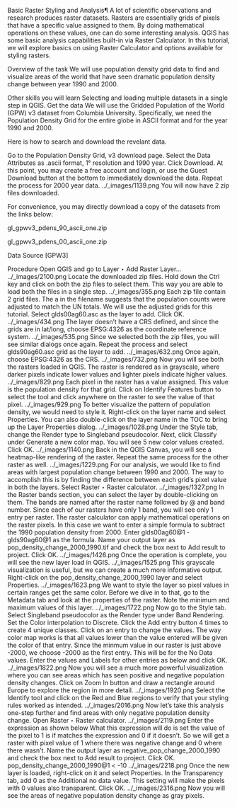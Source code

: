 Basic Raster Styling and Analysis¶
A lot of scientific observations and research produces raster datasets. Rasters are essentially grids of pixels that have a specific value assigned to them. By doing mathematical operations on these values, one can do some interesting analysis. QGIS has some basic analysis capabilities built-in via Raster Calculator. In this tutorial, we will explore basics on using Raster Calculator and options available for styling rasters.

Overview of the task
We will use population density grid data to find and visualize areas of the world that have seen dramatic population density change between year 1990 and 2000.

Other skills you will learn
Selecting and loading multiple datasets in a single step in QGIS.
Get the data
We will use the Gridded Population of the World (GPW) v3 dataset from Columbia University. Specifically, we need the Population Density Grid for the entire globe in ASCII format and for the year 1990 and 2000.

Here is how to search and download the revelant data.

Go to the Population Density Grid, v3 download page. Select the Data Attributes as .ascii format, 1° resolution and 1990 year. Click Download. At this point, you may create a free account and login, or use the Guest Download button at the bottom to immediately download the data. Repeat the process for 2000 year data.
../_images/1139.png
You will now have 2 zip files downloaded.

For convenience, you may directly download a copy of the datasets from the links below:

gl_gpwv3_pdens_90_ascii_one.zip

gl_gpwv3_pdens_00_ascii_one.zip

Data Source [GPW3]

Procedure
Open QGIS and go to Layer ‣ Add Raster Layer...
../_images/2100.png
Locate the downloaded zip files. Hold down the Ctrl key and click on both the zip files to select them. This way you are able to load both the files in a single step.
../_images/355.png
Each zip file contain 2 grid files. The a in the filename suggests that the population counts were adjusted to match the UN totals. We will use the adjusted grids for this tutorial. Select glds00ag60.asc as the layer to add. Click OK.
../_images/434.png
The layer doesn’t have a CRS defined, and since the grids are in lat/long, choose EPSG:4326 as the coordinate reference system.
../_images/535.png
Since we selected both the zip files, you will see similar dialogs once again. Repeat the process and select glds90ag60.asc grid as the layer to add.
../_images/632.png
Once again, choose EPSG:4326 as the CRS.
../_images/732.png
Now you will see both the rasters loaded in QGIS. The raster is rendered as in grayscale, where darker pixels indicate lower values and lighter pixels indicate higher values.
../_images/829.png
Each pixel in the raster has a value assigned. This value is the population density for that grid. Click on Identify Features button to select the tool and click anywhere on the raster to see the value of that pixel.
../_images/929.png
To better visualize the pattern of population density, we would need to style it. Right-click on the layer name and select Properties. You can also double-click on the layer name in the TOC to bring up the Layer Properties dialog.
../_images/1028.png
Under the Style tab, change the Render type to Singleband pseudocolor. Next, click Classify under Generate a new color map. You will see 5 new color values created. Click OK.
../_images/1140.png
Back in the QGIS Canvas, you will see a heatmap-like rendering of the raster. Repeat the same process for the other raster as well.
../_images/1229.png
For our analysis, we would like to find areas with largest population change between 1990 and 2000. The way to accomplish this is by finding the difference between each grid’s pixel value in both the layers. Select Raster ‣ Raster calculator.
../_images/1327.png
In the Raster bands section, you can select the layer by double-clicking on them. The bands are named after the raster name followed by @ and band number. Since each of our rasters have only 1 band, you will see only 1 entry per raster. The raster calculator can apply mathematical operations on the raster pixels. In this case we want to enter a simple formula to subtract the 1990 population density from 2000. Enter glds00ag60@1 - glds90ag60@1 as the formula. Name your output layer as pop_density_change_2000_1990.tif and check the box next to Add result to project. Click OK.
../_images/1426.png
Once the operation is complete, you will see the new layer load in QGIS.
../_images/1525.png
This grayscale visualization is useful, but we can create a much more informative output. Right-click on the pop_density_change_2000_1990 layer and select Properties.
../_images/1623.png
We want to style the layer so pixel values in certain ranges get the same color. Before we dive in to that, go to the Metadata tab and look at the properties of the raster. Note the minimum and maximum values of this layer.
../_images/1722.png
Now go to the Style tab. Select Singleband pseudocolor as the Render type under Band Rendering. Set the Color interpolation to Discrete. Click the Add entry button 4 times to create 4 unique classes. Click on an entry to change the values. The way color map works is that all values lower than the value entered will be given the color of that entry. Since the minmum value in our raster is just above -2000, we choose -2000 as the first entry. This will be for the No Data values. Enter the values and Labels for other entries as below and click OK.
../_images/1822.png
Now you will see a much more powerful visualization where you can see areas which has seen positive and negative population density changes. Click on Zoom In button and draw a rectangle around Europe to explore the region in more detail.
../_images/1920.png
Select the Identify tool and click on the Red and Blue regions to verify that your styling rules worked as intended.
../_images/2016.png
Now let’s take this analysis one-step further and find areas with only negative population density change. Open Raster ‣ Raster calculator.
../_images/2119.png
Enter the expression as shown below What this expression will do is set the value of the pixel to 1 is if matches the expression and 0 if it doesn’t. So we will get a raster with pixel value of 1 where there was negative change and 0 where there wasn’t. Name the output layer as negative_pop_change_2000_1990 and check the box next to Add result to project. Click OK.
pop_density_change_2000_1990@1 < -10
../_images/2218.png
Once the new layer is loaded, right-click on it and select Properties. In the Transparency tab, add 0 as the Additional no data value. This setting will make the pixels with 0 values also transparent. Click OK.
../_images/2316.png
Now you will see the areas of negative population density change as gray pixels.
